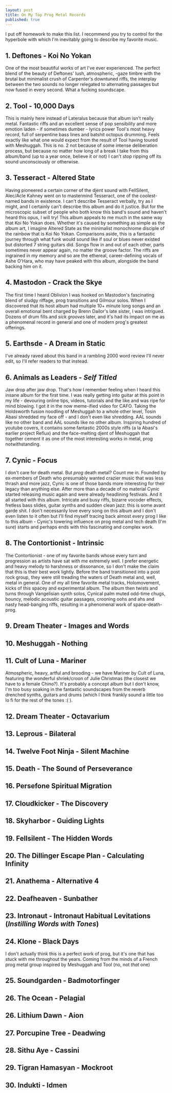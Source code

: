 ```yaml
---
layout: post
title: On My Top Prog Metal Records
published: true
---
```


I put off homework to make this list. I recommend you try to control for the hyperbole with which I'm inevitably going to describe my favorite music.
 
## 1. Deftones - Koi No Yokan

One of the most beautiful works of art I've ever experienced. The perfect blend of the beauty of Deftones' lush, atmospheric, -gaze timbre with the brutal but minimalist crush of Carpenter's downtuned riffs, the interplay between the two sounds no longer relegated to alternating passages but now fused in every second. What a fucking soundscape. 

## 2. Tool - 10,000 Days

This is mainly here instead of Lateralus because that album isn't really metal. Fantastic riffs and an excellent sense of pop sensibility and more emotion laden - if sometimes dumber - lyrics power Tool's most heavy record, full of serpentine bass lines and batshit octopus drumming. Feels exactly like what one would expect from the result of Tool having toured with Meshuggah. This is no. 2 not because of some intense deliberation process, but because no matter how long of a break I take from this album/band (up to a year once, believe it or not) I can't stop ripping off its sound unconsciously or otherwise.

## 3. Tesseract - Altered State

Having pioneered a certain corner of the djent sound with FellSilent, Alec/Acle Kahney went on to mastermind Tesseract, one of the coolest-named bands in existence. I can't describe Tesseract verbally, try as I might, and I certainly can't describe this album and do it justice. But for the microscopic subset of people who both know this band's sound and haven't heard this opus, I will try! This album appeals to me much in the same way that Koi No Yokan does. Whether it's caused by something as simple as the album art, I imagine Altered State as the minimalist monochrome disciple of the rainbow that is Koi No Yokan. Comparisons aside, this is a fantastic journey through what funk would sound like if soul or blues never existed but distorted 7 string guitars did. Songs flow in and out of each other, parts sometimes never appear again, no matter the groove factor. The riffs are ingrained in my memory and so are the ethereal, career-defining vocals of Ashe O'Hara, who may have peaked with this album, alongside the band backing him on it.

## 4. Mastodon - Crack the Skye

The first time I heard Oblivion I was hooked on Mastodon's fascinating blend of sludgy riffage, prog transitions and Gilmour solos. When I discovered that its host album had multiple 10+ minute long songs and an overall emotional bent charged by Brenn Dailor's late sister, I was intrigued. Dozens of drum fills and *sick grooves* later, and it's had its impact on me as a phenomenal record in general and one of modern prog's greatest offerings.

## 5. Earthsde - A Dream in Static

I've already raved about this band in a rambling 2000 word review I'll never edit, so I'll refer readers to that instead.

## 6. Animals as Leaders - _Self Titled_

Jaw drop after jaw drop. That's how I remember feeling when I heard this insane album for the first time. I was really getting into guitar at this point in my life - devouring online tips, videos, tutorials and the like and was ripe for mind blowing. I got it in the now meme-ified video for CAFO. Taking the Holdsworth fusion noodling of Meshuggah to a whole other level, Tosin Abasi shredded my face off - and I don't even like shredding. AAL sounds like no other band and AAL sounds like no other album. Inspiring hundred of youtube covers, it contains some fantastic 2000s style riffs (a la Abasi's earlier project Reflux) and the face-melting djent of Meshuggah that together cement it as one of the most interesting works in metal, prog notwithstanding. 

## 7. Cynic - Focus

I don't care for death metal. But _prog_ death metal? Count me in. Founded by ex-members of Death who presumably wanted crazier music that was less thrash and more jazz, Cynic is one of those bands more interesting for their legacy than anything else. After more than a decade of no material Cynic started releasing music again and were already headlining festivals. And it all started with this album. Intricate and busy riffs, bizarre vocoder effects, fretless bass slides, guitar synths and sudden clean jazz: this is some avant garde shit. I don't necessarily love every song on this album and I don't even listen to it often but I'll find myself tracing back almost every prog I like to this album - Cynic's towering influence on prog metal and tech death (I'm sure) starts and perhaps ends with this fascinating and complex work.

## 8. The Contortionist - Intrinsic

The Contortionist - one of my favorite bands whose every turn and progression as artists have sat with me extremely well. I prefer energetic and heavy melody to harshness or dissonance, so I don't make the claim that this is their best work lightly. Before the band transitioned into a post rock group, they were still treading the waters of Death metal and, well, metal in general. One of my all time favorite metal tracks, Holomovement, kicks of this spacey and experimental album. The album then twists and turns through Vangelisian synth solos, Cynical palm muted odd-time chugs, bouncy, melodic acoustic guitar passages, crooning oohs and ahs and nasty head-banging riffs, resulting in a phenomenal work of space-death-prog. 

## 9. Dream Theater - Images and Words
## 10. Meshuggah - Nothing
## 11. Cult of Luna - Mariner

Atmospheric, heavy, artful and brooding - we have Mariner by Cult of Luna, featuring the wonderful shriek/croon of Julie Christmas (the closest we have to a female Chino?). It's probably a concept album but I don't know, I'm too busy soaking in the fantastic soundscapes from the reverb drenched synths, guitars and drums (which I think frankly sound a little too lo fi for the rest of the tones :( ). 

## 12. Dream Theater - Octavarium
## 13. Leprous - Bilateral
## 14. Twelve Foot Ninja - Silent Machine
## 15. Death - The Sound of Perseverance
## 16. Persefone Spiritual Migration
## 17. Cloudkicker - The Discovery
## 18. Skyharbor - Guiding Lights
## 19. Fellsilent - The Hidden Words
## 20. The Dillinger Escape Plan - Calculating Infinity
## 21. Anathema - Alternative 4
## 22. Deafheaven - Sunbather
## 23. Intronaut - Intronaut Habitual Levitations (_Instilling Words with Tones_)
## 24. Klone - Black Days

I don't actually think this is a perfect work of prog, but it's one that has stuck with me throughout the years. Coming from the minds of a French prog metal group inspired by Meshuggah and Tool (no, not *that* one)

## 25. Soundgarden - Badmotorfinger
## 26. The Ocean - Pelagial
## 26. Lithium Dawn - Aion
## 27. Porcupine Tree - Deadwing
## 28. Sithu Aye - Cassini
## 29. Tigran Hamasyan - Mockroot
## 30. Indukti - Idmen
